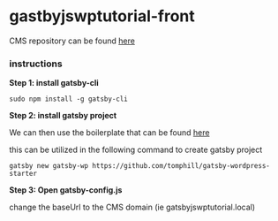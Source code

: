 # gastbyjswptutorial-front

CMS repository can be found [here](https://github.com/hckia/gastbyjswptutorial-wordpress)

### instructions

**Step 1: install gatsby-cli**

```
sudo npm install -g gatsby-cli
```

**Step 2: install gatsby project**

We can then use the boilerplate that can be found [here](https://github.com/tomphill/gatsby-wordpress-starter)

this can be utilized in the following command to create gatsby project

```
gatsby new gatsby-wp https://github.com/tomphill/gatsby-wordpress-starter
```

**Step 3: Open gatsby-config.js**

change the baseUrl to the CMS domain (ie gatsbyjswptutorial.local)
